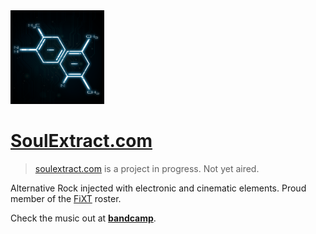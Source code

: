 <img width="150" src="./src/images/favicon.png" alt="Soul Extract">

# [SoulExtract.com](https://soulextract.com)

> [soulextract.com](https://soulextract.com) is a project in progress. Not yet aired.

Alternative Rock injected with electronic and cinematic elements.
Proud member of the [FiXT](https://www.fixtonline.com) roster.

Check the music out at **[bandcamp](https://soulextract.bandcamp.com)**.

